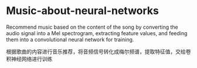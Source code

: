 # Music-about-neural-networks

Recommend music based on the content of the song by converting the audio signal into a Mel spectrogram, extracting feature values, and feeding them into a convolutional neural network for training.

根据歌曲的内容进行音乐推荐，将音频信号转化成梅尔频谱，提取特征值，交给卷积神经网络进行训练
